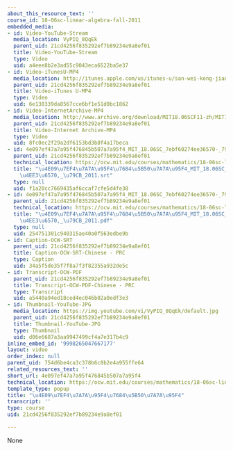 ```yaml
---
about_this_resource_text: ''
course_id: 18-06sc-linear-algebra-fall-2011
embedded_media:
- id: Video-YouTube-Stream
  media_location: VyPIQ_8QqEk
  parent_uid: 21cd4256f835292ef7b89234e9a8ef01
  title: Video-YouTube-Stream
  type: Video
  uid: a4eee8b2e3ad55c9043eca6522ba5e37
- id: Video-iTunesU-MP4
  media_location: http://itunes.apple.com/us/itunes-u/san-wei-kong-jian-zi-kong/id528718147?i=115568829
  parent_uid: 21cd4256f835292ef7b89234e9a8ef01
  title: Video-iTunes U-MP4
  type: Video
  uid: 6e138339da8567cce6bf1e51d0bc1862
- id: Video-InternetArchive-MP4
  media_location: http://www.archive.org/download/MIT18.06SCF11-zh/MIT18_06SC_110607_L3_zh-hans-cmn_300k.mp4
  parent_uid: 21cd4256f835292ef7b89234e9a8ef01
  title: Video-Internet Archive-MP4
  type: Video
  uid: 8fc0ec2f29a2df6153bd3b8f4a17beca
- id: 4e097ef47a7a95f476845b507a7a95f4_MIT_18.06SC_7ebf60274ee36570-_79cb_2011.srt
  parent_uid: 21cd4256f835292ef7b89234e9a8ef01
  technical_location: https://ocw.mit.edu/courses/mathematics/18-06sc-linear-algebra-fall-2011/resource-index/4e097ef47a7a95f476845b507a7a95f4/4e097ef47a7a95f476845b507a7a95f4_MIT_18.06SC_7ebf60274ee36570-_79cb_2011.srt
  title: "\u4E09\u7EF4\u7A7A\u95F4\u7684\u5B50\u7A7A\u95F4_MIT_18.06SC_\u7EBF\u6027\
    \u4EE3\u6570,_\u79CB_2011.srt"
  type: null
  uid: f1a20cc7669435af6ccaf7cfe5d4fe38
- id: 4e097ef47a7a95f476845b507a7a95f4_MIT_18.06SC_7ebf60274ee36570-_79cb_2011.pdf
  parent_uid: 21cd4256f835292ef7b89234e9a8ef01
  technical_location: https://ocw.mit.edu/courses/mathematics/18-06sc-linear-algebra-fall-2011/resource-index/4e097ef47a7a95f476845b507a7a95f4/4e097ef47a7a95f476845b507a7a95f4_MIT_18.06SC_7ebf60274ee36570-_79cb_2011.pdf
  title: "\u4E09\u7EF4\u7A7A\u95F4\u7684\u5B50\u7A7A\u95F4_MIT_18.06SC_\u7EBF\u6027\
    \u4EE3\u6570,_\u79CB_2011.pdf"
  type: null
  uid: 254751301c940315ae40a0f563edbe9b
- id: Caption-OCW-SRT
  parent_uid: 21cd4256f835292ef7b89234e9a8ef01
  title: Caption-OCW-SRT-Chinese - PRC
  type: Caption
  uid: 34a5f5de35f7f8a7f3f82355a932de5c
- id: Transcript-OCW-PDF
  parent_uid: 21cd4256f835292ef7b89234e9a8ef01
  title: Transcript-OCW-PDF-Chinese - PRC
  type: Transcript
  uid: a5440a94ed18ced4ec046b02a0edf3e3
- id: Thumbnail-YouTube-JPG
  media_location: https://img.youtube.com/vi/VyPIQ_8QqEk/default.jpg
  parent_uid: 21cd4256f835292ef7b89234e9a8ef01
  title: Thumbnail-YouTube-JPG
  type: Thumbnail
  uid: d06e6687a3aa9947499cf4a7e317b4c9
inline_embed_id: '9998265047667177'
layout: video
order_index: null
parent_uid: 754d6be4ca3c378b6c8b2e4a955ffe64
related_resources_text: ''
short_url: 4e097ef47a7a95f476845b507a7a95f4
technical_location: https://ocw.mit.edu/courses/mathematics/18-06sc-linear-algebra-fall-2011/resource-index/4e097ef47a7a95f476845b507a7a95f4
template_type: popup
title: "\u4E09\u7EF4\u7A7A\u95F4\u7684\u5B50\u7A7A\u95F4"
transcript: ''
type: course
uid: 21cd4256f835292ef7b89234e9a8ef01

---
```

None